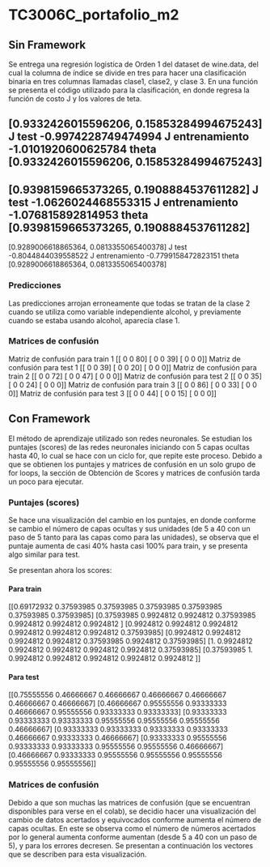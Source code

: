 # TC3006C_portafolio_m2

## Sin Framework

Se entrega una regresión logistica de Orden 1 del dataset de wine.data, del cual la columna de índice se divide en tres para hacer una clasificación binaria en tres columnas llamadas clase1, clase2, y clase 3. En una función se presenta el código utilizado para la clasificación, en donde regresa la función de costo J y los valores de teta.


[0.9332426015596206, 0.15853284994675243]
J test
 -0.9974228749474994
J entrenamiento 
 -1.0101920600625784
theta 
 [0.9332426015596206, 0.15853284994675243]
-------------------------------
[0.9398159665373265, 0.1908884537611282]
J test
 -1.0626024468553315
J entrenamiento 
 -1.076815892814953
theta 
 [0.9398159665373265, 0.1908884537611282]
-------------------------------
[0.9289006618865364, 0.0813355065400378]
J test
 -0.8044844039558522
J entrenamiento 
 -0.7799158472823151
theta 
 [0.9289006618865364, 0.0813355065400378]

### Predicciones

Las predicciones arrojan erroneamente que todas se tratan de la clase 2 cuando se utiliza como variable independiente alcohol, y previamente cuando se estaba usando alcohol, aparecía clase 1.

### Matrices de confusión

Matriz de confusión para train 1
[[ 0  0 80]
 [ 0  0 39]
 [ 0  0  0]]
Matriz de confusión para test 1
[[ 0  0 39]
 [ 0  0 20]
 [ 0  0  0]]
Matriz de confusión para train 2
[[ 0  0 72]
 [ 0  0 47]
 [ 0  0  0]]
Matriz de confusión para test 2
[[ 0  0 35]
 [ 0  0 24]
 [ 0  0  0]]
Matriz de confusión para train 3
[[ 0  0 86]
 [ 0  0 33]
 [ 0  0  0]]
Matriz de confusión para test 3
[[ 0  0 44]
 [ 0  0 15]
 [ 0  0  0]]
 
 ## Con Framework
 
 El método de aprendizaje utilizado son redes neuronales. Se estudian los puntajes (scores) de las redes neuronales iniciando con 5 capas ocultas hasta 40, lo cual se hace con un ciclo for, que repite este proceso. Debido a que se obtienen los puntajes y matrices de confusión en un solo grupo de for loops, la sección de Obtención de Scores y matrices de confusión tarda un poco para ejecutar.

### Puntajes (scores)

Se hace una visualización del cambio en los puntajes, en donde conforme se cambio el número de capas ocultas y sus unidades (de 5 a 40 con un paso de 5 tanto para las capas como para las unidades), se observa que el puntaje aumenta de casi 40% hasta casi 100% para train, y se presenta algo similar para test.

Se presentan ahora los scores:

#### Para train

[[0.69172932 0.37593985 0.37593985 0.37593985 0.37593985 0.37593985
  0.37593985]
 [0.37593985 0.9924812  0.9924812  0.37593985 0.9924812  0.9924812
  0.9924812 ]
 [0.9924812  0.9924812  0.9924812  0.9924812  0.9924812  0.9924812
  0.37593985]
 [0.9924812  0.9924812  0.9924812  0.9924812  0.37593985 0.9924812
  0.37593985]
 [1.         0.9924812  0.9924812  0.9924812  0.9924812  0.9924812
  0.37593985]
 [0.37593985 1.         0.9924812  0.9924812  0.9924812  0.9924812
  0.9924812 ]]
#### Para test
[[0.75555556 0.46666667 0.46666667 0.46666667 0.46666667 0.46666667
  0.46666667]
 [0.46666667 0.95555556 0.93333333 0.46666667 0.95555556 0.93333333
  0.93333333]
 [0.93333333 0.93333333 0.93333333 0.95555556 0.95555556 0.95555556
  0.46666667]
 [0.93333333 0.93333333 0.93333333 0.93333333 0.46666667 0.93333333
  0.46666667]
 [0.93333333 0.95555556 0.93333333 0.93333333 0.95555556 0.95555556
  0.46666667]
 [0.46666667 0.93333333 0.95555556 0.95555556 0.95555556 0.95555556
  0.95555556]]

### Matrices de confusión

Debido a que son muchas las matrices de confusión (que se encuentran disponibles para verse en el colab), se decidio hacer una visualización del cambio de datos acertados y equivocados conforme aumenta el número de capas ocultas. En este se observa como el número de números acertados por lo general aumenta conforme aumentan (desde 5 a 40 con un paso de 5), y para los errores decresen. Se presentan a continuación los vectores que se describen para esta visualización.




 
